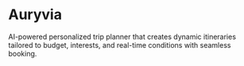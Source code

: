 # Auryvia
AI-powered personalized trip planner that creates dynamic itineraries tailored to budget, interests, and real-time conditions with seamless booking.
